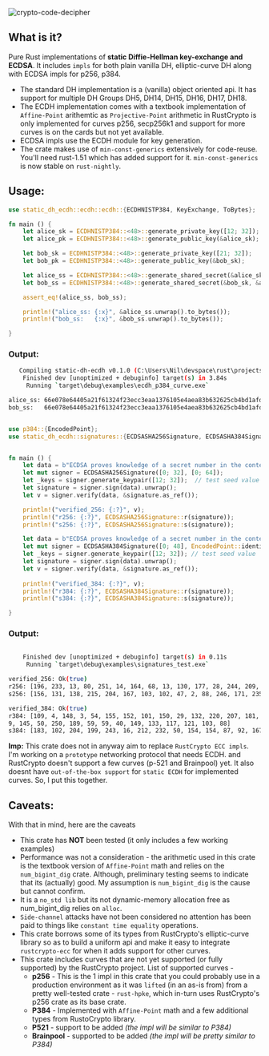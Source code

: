 
![crypto-code-decipher](https://user-images.githubusercontent.com/20253082/104021017-11ebee00-51e4-11eb-9663-ba8845a8ffcc.jpg "Fun encrypted text")

## What is it?

Pure Rust implementations of **static Diffie-Hellman key-exchange and ECDSA**. It includes `impls` for both plain vanilla DH, elliptic-curve DH along with ECDSA impls for p256, p384.
- The standard DH implementation is a (vanilla) object oriented api. It has support for multiple DH Groups DH5, DH14, DH15, DH16, DH17, DH18. 
- The ECDH implementation comes with a textbook implementation of `Affine-Point` arithemtic as `Projective-Point` arithmetic in RustCrypto is only implemented for curves p256, secp256k1 and support for more curves is on the cards but not yet available.
- ECDSA impls use the ECDH module for key generation. 
- The crate makes use of `min-const-generics` extensively for code-reuse. You'll need rust-1.51 which has added support for it. `min-const-generics` is now stable on `rust-nightly`. 

## Usage: 

```Rust
use static_dh_ecdh::ecdh::ecdh::{ECDHNISTP384, KeyExchange, ToBytes};

fn main () {
    let alice_sk = ECDHNISTP384::<48>::generate_private_key([12; 32]);
    let alice_pk = ECDHNISTP384::<48>::generate_public_key(&alice_sk);

    let bob_sk = ECDHNISTP384::<48>::generate_private_key([21; 32]);
    let bob_pk = ECDHNISTP384::<48>::generate_public_key(&bob_sk);

    let alice_ss = ECDHNISTP384::<48>::generate_shared_secret(&alice_sk, &bob_pk);
    let bob_ss = ECDHNISTP384::<48>::generate_shared_secret(&bob_sk, &alice_pk);

    assert_eq!(alice_ss, bob_ss);

    println!("alice_ss: {:x}", &alice_ss.unwrap().to_bytes()); 
    println!("bob_ss:   {:x}", &bob_ss.unwrap().to_bytes());

}
```
### Output:

```sh
   Compiling static-dh-ecdh v0.1.0 (C:\Users\Nil\devspace\rust\projects\static-ecdh)
    Finished dev [unoptimized + debuginfo] target(s) in 3.84s
     Running `target\debug\examples\ecdh_p384_curve.exe`   

alice_ss: 66e078e64405a21f61324f23ecc3eaa1376105e4aea83b632625cb4bd1afdb8cb26295c2d20cb89d4af87735491b4214
bob_ss:   66e078e64405a21f61324f23ecc3eaa1376105e4aea83b632625cb4bd1afdb8cb26295c2d20cb89d4af87735491b4214
```

```Rust

use p384::{EncodedPoint};
use static_dh_ecdh::signatures::{ECDSASHA256Signature, ECDSASHA384Signature, ECSignature};


fn main () {
    let data = b"ECDSA proves knowledge of a secret number in the context of a single message";
    let mut signer = ECDSASHA256Signature([0; 32], [0; 64]);
    let _keys = signer.generate_keypair([12; 32]);  // test seed value
    let signature = signer.sign(data).unwrap();
    let v = signer.verify(data, &signature.as_ref());

    println!("verified_256: {:?}", v);
    println!("r256: {:?}", ECDSASHA256Signature::r(signature));
    println!("s256: {:?}", ECDSASHA256Signature::s(signature));

    let data = b"ECDSA proves knowledge of a secret number in the context of a single message";
    let mut signer = ECDSASHA384Signature([0; 48], EncodedPoint::identity());
    let _keys = signer.generate_keypair([12; 32]); // test seed value
    let signature = signer.sign(data).unwrap();
    let v = signer.verify(data, &signature.as_ref());
    
    println!("verified_384: {:?}", v);
    println!("r384: {:?}", ECDSASHA384Signature::r(signature));
    println!("s384: {:?}", ECDSASHA384Signature::s(signature));

}
```
### Output:

```sh

    Finished dev [unoptimized + debuginfo] target(s) in 0.11s
     Running `target\debug\examples\signatures_test.exe`     

verified_256: Ok(true)
r256: [196, 233, 13, 80, 251, 14, 164, 68, 13, 130, 177, 28, 244, 209, 119, 121, 79, 202, 214, 127, 124, 220, 31, 10, 196, 233, 219, 21, 82, 130, 32, 94]  
s256: [156, 131, 138, 215, 204, 167, 103, 102, 47, 2, 88, 246, 171, 235, 128, 210, 180, 243, 74, 72, 20, 75, 26, 178, 185, 58, 183, 245, 209, 186, 33, 162]

verified_384: Ok(true)
r384: [109, 4, 148, 3, 54, 155, 152, 101, 150, 29, 132, 220, 207, 181, 248, 248, 74, 150, 212, 247, 43, 110, 113, 200, 116, 197, 243, 194, 45, 100, 173, 250, 230, 155, 
9, 145, 50, 250, 189, 59, 59, 40, 149, 133, 117, 121, 103, 88]
s384: [183, 102, 204, 199, 243, 16, 212, 232, 50, 154, 154, 87, 92, 167, 101, 87, 222, 7, 15, 182, 219, 143, 178, 57, 2, 15, 162, 104, 160, 201, 5, 163, 31, 205, 21, 172, 160, 200, 142, 227, 253, 135, 53, 129, 29, 139, 20, 230]
```

**Imp:** This crate does not in anyway aim to replace `RustCrypto ECC impls`. I'm working on a `prototype` networking protocol that needs ECDH. and RustCrypto doesn't support a few curves (p-521 and Brainpool) yet. It also doesnt have `out-of-the-box support` for `static ECDH` for implemented curves. So, I put this together. 

## Caveats:

With that in mind, here are the caveats
- This crate has **NOT** been tested (it only includes a few working examples)
- Performance was not a consideration - the arithmetic used in this crate is the textbook version of `Affine-Point` math and relies on the `num_bigint_dig` crate. Although, preliminary testing seems to indicate that its (actually) good. My assumption is `num_bigint_dig` is the cause but cannot confirm.
- It is a `no_std lib` but its not dynamic-memory allocation free as num_bigint_dig relies on `alloc`.
- `Side-channel` attacks have not been considered no attention has been paid to things like `constant time equality` operations. 
- This crate borrows some of its types from RustCrypto's elliptic-curve library so as to build a uniform api and make it easy to integrate `rustcrypto-ecc` for when it adds support for other curves.
- This crate includes curves that are not yet supported (or fully supported) by the RustCrypto project. List of supported curves  -
    - **p256** - This is the 1 impl in this crate that you could probably use in a production environment as it was `lifted` (in an as-is from) from a pretty well-tested crate - `rust-hpke`, which in-turn uses RustCrypto's p256 crate as its base crate.
    - **P384** - Implemented with `Affine-Point` math and a few additional types from RustoCrypto library. 
    - **P521** - support to be added *(the impl will be similar to P384)*
    - **Brainpool** - supported to be added *(the impl will be pretty similar to P384)*